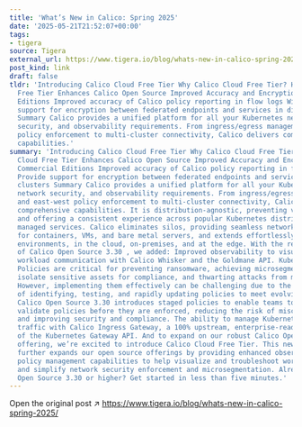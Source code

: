 ```yaml
---
title: 'What’s New in Calico: Spring 2025'
date: '2025-05-21T21:52:07+00:00'
tags:
- tigera
source: Tigera
external_url: https://www.tigera.io/blog/whats-new-in-calico-spring-2025/
post_kind: link
draft: false
tldr: 'Introducing Calico Cloud Free Tier Why Calico Cloud Free Tier? How Calico Cloud
  Free Tier Enhances Calico Open Source Improved Accuracy and Encryption for Commercial
  Editions Improved accuracy of Calico policy reporting in flow logs WireGuard: Provide
  support for encryption between federated endpoints and services in different clusters
  Summary Calico provides a unified platform for all your Kubernetes networking, network
  security, and observability requirements. From ingress/egress management and east-west
  policy enforcement to multi-cluster connectivity, Calico delivers comprehensive
  capabilities.'
summary: 'Introducing Calico Cloud Free Tier Why Calico Cloud Free Tier? How Calico
  Cloud Free Tier Enhances Calico Open Source Improved Accuracy and Encryption for
  Commercial Editions Improved accuracy of Calico policy reporting in flow logs WireGuard:
  Provide support for encryption between federated endpoints and services in different
  clusters Summary Calico provides a unified platform for all your Kubernetes networking,
  network security, and observability requirements. From ingress/egress management
  and east-west policy enforcement to multi-cluster connectivity, Calico delivers
  comprehensive capabilities. It is distribution-agnostic, preventing vendor lock-in
  and offering a consistent experience across popular Kubernetes distributions and
  managed services. Calico eliminates silos, providing seamless networking and observability
  for containers, VMs, and bare metal servers, and extends effortlessly to multi-cluster
  environments, in the cloud, on-premises, and at the edge. With the recent release
  of Calico Open Source 3.30 , we added: Improved observability to visualize and troubleshoot
  workload communication with Calico Whisker and the Goldmane API. Kubernetes Network
  Policies are critical for preventing ransomware, achieving microsegmentation to
  isolate sensitive assets for compliance, and thwarting attacks from malicious actors.
  However, implementing them effectively can be challenging due to the complexity
  of identifying, testing, and rapidly updating policies to meet evolving threats.
  Calico Open Source 3.30 introduces staged policies to enable teams to audit and
  validate policies before they are enforced, reducing the risk of misconfigured policies
  and improving security and compliance. The ability to manage Kubernetes ingress
  traffic with Calico Ingress Gateway, a 100% upstream, enterprise-ready implementation
  of the Kubernetes Gateway API. And to expand on our robust Calico Open Source 3.30
  offering, we’re excited to introduce Calico Cloud Free Tier. This new product edition
  further expands our open source offerings by providing enhanced observability and
  policy management capabilities to help visualize and troubleshoot workload communication,
  and simplify network security enforcement and microsegmentation. Already using Calico
  Open Source 3.30 or higher? Get started in less than five minutes.'
---
```

Open the original post ↗ https://www.tigera.io/blog/whats-new-in-calico-spring-2025/
